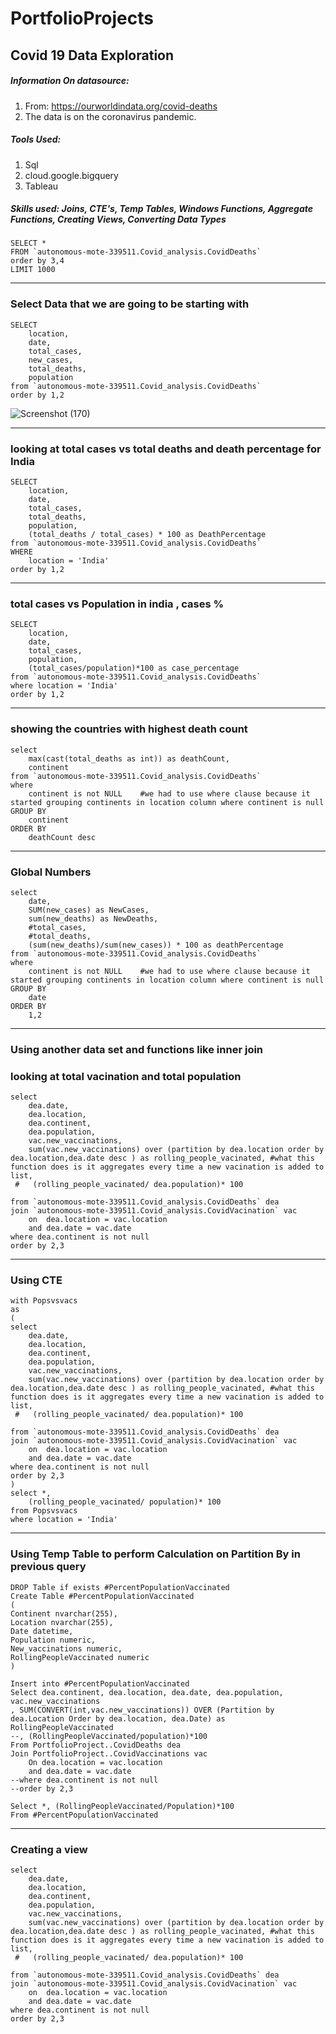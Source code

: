 # PortfolioProjects

## Covid 19 Data Exploration 

##### Information On datasource:
1. From: https://ourworldindata.org/covid-deaths
2. The data is on the coronavirus pandemic.

##### Tools Used:
1. Sql
2. cloud.google.bigquery
3. Tableau
##### Skills used: Joins, CTE's, Temp Tables, Windows Functions, Aggregate Functions, Creating Views, Converting Data Types



```
SELECT *  
FROM `autonomous-mote-339511.Covid_analysis.CovidDeaths` 
order by 3,4
LIMIT 1000
```

---------------------------------------------------------------------------------------------------------------------------------------------------
### Select Data that we are going to be starting with
```
SELECT 
    location,
    date,
    total_cases,
    new_cases,
    total_deaths,
    population
from `autonomous-mote-339511.Covid_analysis.CovidDeaths`
order by 1,2
```
![Screenshot (170)](https://user-images.githubusercontent.com/94778793/162557144-e7001823-2a49-43f1-9d5c-0b9fb68e4b8e.png)

-----------------------------------------------------------------------------------------------------------------------------------------------------

### looking at total cases vs total deaths and death percentage for India 

```
SELECT 
    location,
    date,
    total_cases,
    total_deaths,
    population,
    (total_deaths / total_cases) * 100 as DeathPercentage
from `autonomous-mote-339511.Covid_analysis.CovidDeaths`
WHERE 
    location = 'India'
order by 1,2
```
-------------------------------------------------------------------------------------------------------------------------------------------------------------
### total cases vs Population in india , cases % 
```
SELECT 
    location,
    date,
    total_cases,
    population,
    (total_cases/population)*100 as case_percentage
from `autonomous-mote-339511.Covid_analysis.CovidDeaths`
where location = 'India'
order by 1,2
```
-----------------------------------------------------------------------------------------------------------------------------------------
### showing the countries with highest death count 
```
select 
    max(cast(total_deaths as int)) as deathCount,
    continent
from `autonomous-mote-339511.Covid_analysis.CovidDeaths`
where 
    continent is not NULL    #we had to use where clause because it started grouping continents in location column where continent is null  
GROUP BY 
    continent
ORDER BY 
    deathCount desc
```
----------------------------------------------------------------------------------------------------------- 
### Global Numbers
```
select 
    date, 
    SUM(new_cases) as NewCases,
    sum(new_deaths) as NewDeaths,
    #total_cases,
    #total_deaths,
    (sum(new_deaths)/sum(new_cases)) * 100 as deathPercentage
from `autonomous-mote-339511.Covid_analysis.CovidDeaths`
where 
    continent is not NULL    #we had to use where clause because it started grouping continents in location column where continent is null  
GROUP BY 
    date 
ORDER BY 
    1,2 

```
-----------------------------------------------------------------------------------------------------------------
### Using another data set and functions like inner join
### looking at total vacination and total population 
```
select 
    dea.date,
    dea.location,
    dea.continent,
    dea.population,
    vac.new_vaccinations,
    sum(vac.new_vaccinations) over (partition by dea.location order by dea.location,dea.date desc ) as rolling_people_vacinated, #what this function does is it aggregates every time a new vacination is added to list,
 #   (rolling_people_vacinated/ dea.population)* 100 

from `autonomous-mote-339511.Covid_analysis.CovidDeaths` dea
join `autonomous-mote-339511.Covid_analysis.CovidVacination` vac
    on  dea.location = vac.location
    and dea.date = vac.date
where dea.continent is not null 
order by 2,3
```
--------------------------------------------------------------------------------------------------------------------------------------------------------
### Using CTE
```
with Popsvsvacs
as
(
select 
    dea.date,
    dea.location,
    dea.continent,
    dea.population,
    vac.new_vaccinations,
    sum(vac.new_vaccinations) over (partition by dea.location order by dea.location,dea.date desc ) as rolling_people_vacinated, #what this function does is it aggregates every time a new vacination is added to list,
 #   (rolling_people_vacinated/ dea.population)* 100 

from `autonomous-mote-339511.Covid_analysis.CovidDeaths` dea
join `autonomous-mote-339511.Covid_analysis.CovidVacination` vac
    on  dea.location = vac.location
    and dea.date = vac.date
where dea.continent is not null 
order by 2,3
)
select *,
    (rolling_people_vacinated/ population)* 100
from Popsvsvacs 
where location = 'India'
```
-----------------------------------------------------------------------------------------------------------------------------------------------------------
### Using Temp Table to perform Calculation on Partition By in previous query

```
DROP Table if exists #PercentPopulationVaccinated
Create Table #PercentPopulationVaccinated
(
Continent nvarchar(255),
Location nvarchar(255),
Date datetime,
Population numeric,
New_vaccinations numeric,
RollingPeopleVaccinated numeric
)

Insert into #PercentPopulationVaccinated
Select dea.continent, dea.location, dea.date, dea.population, vac.new_vaccinations
, SUM(CONVERT(int,vac.new_vaccinations)) OVER (Partition by dea.Location Order by dea.location, dea.Date) as RollingPeopleVaccinated
--, (RollingPeopleVaccinated/population)*100
From PortfolioProject..CovidDeaths dea
Join PortfolioProject..CovidVaccinations vac
	On dea.location = vac.location
	and dea.date = vac.date
--where dea.continent is not null 
--order by 2,3

Select *, (RollingPeopleVaccinated/Population)*100
From #PercentPopulationVaccinated

```
-----------------------------------------------------------------------------------------------------------------------------------------------------------
### Creating a view
```
select 
    dea.date,
    dea.location,
    dea.continent,
    dea.population,
    vac.new_vaccinations,
    sum(vac.new_vaccinations) over (partition by dea.location order by dea.location,dea.date desc ) as rolling_people_vacinated, #what this function does is it aggregates every time a new vacination is added to list,
 #   (rolling_people_vacinated/ dea.population)* 100 

from `autonomous-mote-339511.Covid_analysis.CovidDeaths` dea
join `autonomous-mote-339511.Covid_analysis.CovidVacination` vac
    on  dea.location = vac.location
    and dea.date = vac.date
where dea.continent is not null 
order by 2,3
```


